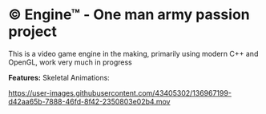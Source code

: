 # © Engine™ - One man army passion project
This is a video game engine in the making, primarily using modern C++ and OpenGL, work very much in progress

**Features:**
Skeletal Animations:


https://user-images.githubusercontent.com/43405302/136967199-d42aa65b-7888-46fd-8f42-2350803e02b4.mov

